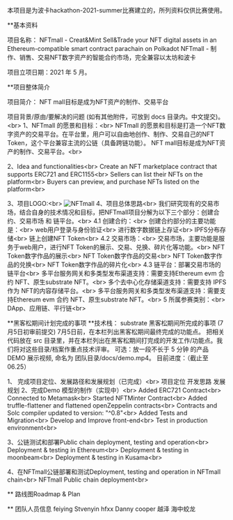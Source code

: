 本项目是为波卡hackathon-2021-summer比赛建立的，所列资料仅供比赛使用。

**基本资料

项目名称：
NFTmall - Creat&Mint Sell&Trade your NFT digital assets in an Ethereum-compatible smart contract parachain on Polkadot
NFTmall - 制作、销售、交易NFT数字资产的智能合约市场，完全兼容以太坊和波卡

项目立项日期：2021 年 5 月。

**项目整体简介

项目简介： NFT mall目标是成为NFT资产的制作、交易平台

项目背景/原由/要解决的问题 (如有其他附件，可放到 docs 目录内。中文提交)。\<br>
1、NFTmall 的愿景和目标：\<br>
 NFTmall 的愿景和目标是打造一个NFT数字资产的交易平台。在平台里，用户可以自由地创作、制作、交易自己的NFT Token，这个平台兼容主流的公链（具备跨链功能）。
 NFT mall目标是成为NFT资产的制作、交易平台。\<br>

2、Idea and functionalities\<br>
Create an NFT marketplace contract that supports ERC721 and ERC1155\<br>
Sellers can list their NFTs on the platform\<br>
Buyers can preview, and purchase NFTs listed on the platform\<br>

3、项目LOGO:\<br>
![NFTmall](http://nft.ueuo.com/img/movieimg.png)
4、项目总体思路\<br>
    我们研究现有的交易市场，结合自身的技术情况和目标，把NFTmall项目分解为以下三个部分：创建合约、交易市场  和 链平台。\<br>
4.1 创建合约：\<br>
    创建合约部分的主要功能是：\<br>
         web用户登录与身份验证\<br>
         进行数字数据链上存证\<br>
         IPFS分布存储\<br>
         链上创建NFT Token\<br>
4.2 交易市场：\<br>
    交易市场，主要功能是服务于web用户，进行NFT Token的展示、交易、兑换、碎片化等功能。\<br>
         NFT Token数字作品的展示\<br>
         NFT Token数字作品的交易\<br>
         NFT Token数字作品的兑换\<br>
         NFT Token数字作品的碎片化\<br>
4.3 链平台：部署交易市场的链平台\<br>
         多平台服务网关和多类型发布渠道支持：需要支持Ethereum evm 合约 NFT、原生substrate NFT。\<br>
         多个去中心化存储渠道支持：需要支持 IPFS作为 NFT的内容存储平台。\<br>
         多平台服务网关和多类型发布渠道支持：需要支持Ethereum evm 合约 NFT、原生substrate NFT。\<br>
5 所属参赛类别：\<br>
    DApp、应用链、平行链\<br>  
        
    
**黑客松期间计划完成的事项
**技术栈： substrate 
黑客松期间所完成的事项 (7月5日初审前提交)
7月5日前，在本栏列出黑客松期间最终完成的功能点。
把相关代码放在 src 目录里，并在本栏列出在黑客松期间打完成的开发工作/功能点。我们将对这些目录/档案作重点技术评审。
可选：放一段不长于 5 分钟 的产品 DEMO 展示视频, 命名为 团队目录/docs/demo.mp4。
目前进度：（截止至 06.25）

1、 完成项目定位、发展路径和发展规划（已完成）\<br>
      项目定位
      开发思路
      发展规划
2、完成Demo 模型的制作（实现中）\<br>
      Added ERC721 Contract\<br>
      Connected to Metamask\<br>
      Started NFTMinter Contract\<br>
      Added truffle-flattener and flattened openZeppelin contracts\<br>
      Contracts and Solc compiler updated to version: "^0.8"\<br>
      Added Tests and Migration\<br>
      Develop and Improve front-end\<br>
      Test in production environment\<br>

3、公链测试和部署Public chain deployment, testing and operation\<br>
      Deployment & testing in Ethereum\<br>
      Deployment & testing in moonbeam\<br>
      Deployment & testing in Kusama\<br>

4、在NFTmall公链部署和测试Deployment, testing and operation in NFTmall chain\<br>
      NFTmall Public chain deployment\<br>

** 路线图Roadmap & Plan

** 团队人员信息
feiying	 Stvenyin  hfxx	 Danny cooper  越泽	海中蛟龙
